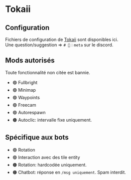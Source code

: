 # Tokaii

## Configuration
Fichiers de configuration de [Tokaii](tokaii.fr) sont disponibles ici.  
Une question/suggestion => `# 📡︱meta` sur le discord.

## Mods autorisés
Toute fonctionnalité non citée est bannie.

- 🟢 Fullbright
- 🟢 Minimap
- 🟢 Waypoints
- 🟢 Freecam
- 🟢 Autorespawn
- 🟠 Autoclic: intervalle fixe uniquement.

## Spécifique aux bots
- 🟢 Rotation
- 🟢 Interaction avec des tile entity
- 🟠 Rotation: hardcodée uniquement.
- 🟠 Chatbot: réponse en `/msg uniquement`. Spam interdit.
